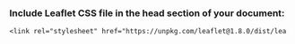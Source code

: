 ### Include Leaflet CSS file in the head section of your document:

    <link rel="stylesheet" href="https://unpkg.com/leaflet@1.8.0/dist/lea